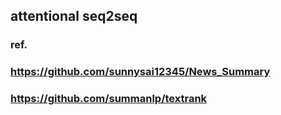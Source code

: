 ## attentional seq2seq
### 
### ref.
### https://github.com/sunnysai12345/News_Summary
### https://github.com/summanlp/textrank
